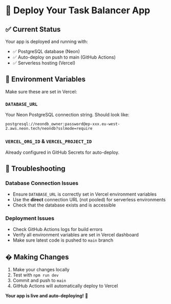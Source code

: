 # 🚀 Deploy Your Task Balancer App

## ✅ Current Status

Your app is deployed and running with:

- ✅ PostgreSQL database (Neon)
- ✅ Auto-deploy on push to main (GitHub Actions)
- ✅ Serverless hosting (Vercel)

## 🔧 Environment Variables

Make sure these are set in Vercel:

### `DATABASE_URL`

Your Neon PostgreSQL connection string. Should look like:

```
postgresql://neondb_owner:password@ep-xxx.eu-west-2.aws.neon.tech/neondb?sslmode=require
```

### `VERCEL_ORG_ID` & `VERCEL_PROJECT_ID`

Already configured in GitHub Secrets for auto-deploy.

## 🐛 Troubleshooting

### Database Connection Issues

- Ensure `DATABASE_URL` is correctly set in Vercel environment variables
- Use the **direct** connection URL (not pooled) for serverless environments
- Check that the database exists and is accessible

### Deployment Issues

- Check GitHub Actions logs for build errors
- Verify all environment variables are set in Vercel dashboard
- Make sure latest code is pushed to `main` branch

## � Making Changes

1. Make your changes locally
2. Test with `npm run dev`
3. Commit and push to `main`
4. GitHub Actions will automatically deploy to Vercel

**Your app is live and auto-deploying!** 🎉
